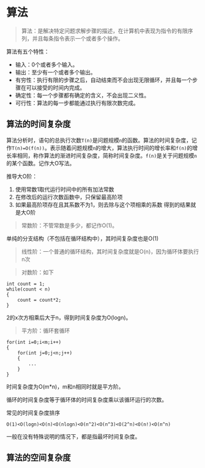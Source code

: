 # 算法

> 算法：是解决特定问题求解步骤的描述，在计算机中表现为指令的有限序列，并且每条指令表示一个或者多个操作。

算法有五个特性：
- 输入：0个或者多个输入。
- 输出：至少有一个或者多个输出。
- 有穷性：执行有限的步骤之后，自动结束而不会出现无限循环，并且每一个步骤在可以接受的时间内完成。
- 确定性：每一个步骤都有确定的含义，不会出现二义性。
- 可行性：算法的每一步都能通过执行有限次数完成。

## 算法的时间复杂度

算法分析时，语句的总执行次数`T(n)`是问题规模`n`的函数。算法的时间复杂度，记作`T(n)=O(f(n))`。表示随着问题规模`n`的增大，算法执行时间的增长率和`f(n)`的增长率相同，称作算法的渐进时间复杂度，简称时间复杂度。`f(n)`是关于问题规模`n`的某个函数。记作大O写法。

推导大O阶：
1. 使用常数1取代运行时间中的所有加法常数
2. 在修改后的运行次数函数中，只保留最高阶项
3. 如果最高阶项存在且其系数不为1，则去除与这个项相乘的系数
得到的结果就是大O阶

> 常数阶：不管常数是多少，都记作O(1)。

单纯的分支结构（不包括在循环结构中），其时间复杂度也是O(1)

> 线性阶：一个普通的循环结构，其时间复杂度就是O(n)，因为循环体要执行n次

> 对数阶：如下

    int count = 1;
    while(count < n)
    {
        count = count*2;
    }

2的x次方相乘后大于n，得到时间复杂度为O(logn)。

> 平方阶：循环套循环

    for(int i=0;i<m;i++)
    {
        for(int j=0;j<n;j++)
        {
            ...
        }
    }
    
时间复杂度为O(m*n)，m和n相同时就是平方阶。

循环的时间复杂度等于循环体的时间复杂度乘以该循环运行的次数。


常见的时间复杂度排序

    O(1)<O(logn)<O(n)<O(nlogn)<O(n^2)<O(n^3)<O(2^n)<O(n!)<O(n^n)

一般在没有特殊说明的情况下，都是指最坏时间复杂度。

## 算法的空间复杂度
